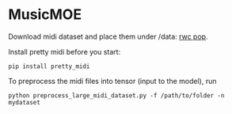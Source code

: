 # MusicMOE

Download midi dataset and place them under /data: [rwc pop](https://drive.google.com/file/d/1xeWFc_cfOReBoKbjeR1D0fUvO4mbzaae/view?usp=sharing).

Install pretty midi before you start: 

```pip install pretty_midi```

To preprocess the midi files into tensor (input to the model), run

```python preprocess_large_midi_dataset.py -f /path/to/folder -n mydataset```
